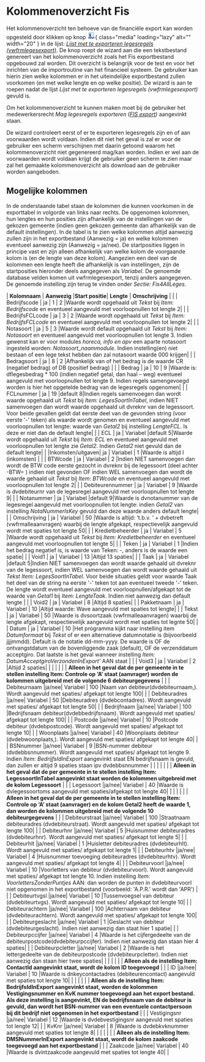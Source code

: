 # Kolommenoverzicht Fis

Het kolommenoverzicht ten behoeve van de financiële export kan worden opgesteld door klikken op knop ![](/img/openwave/applicatiebeheer/instellen_inrichten/schermdefinitie/lesgeven.png){ class="media" loading="lazy" alt="" width="20" } in de lijst: *[Lijst met te exporteren legesregels (vwfrmlegesexport)](/docs/probleemoplossing/programmablokken/financiele_export/lijst_met_te_exporteren_legesregels.md)*. De knop roept de wizard aan die een tekstbestand genereert van het kolommenoverzicht zoals het Fis exportbestand opgebouwd zal worden. Dit overzicht is belangrijk voor de test en voor het inrichten van de importroutine van het financieel systeem. De gebruiker kan hierin zien welke kolommen er in het uiteindelijke exportbestand zullen voorkomen (en met welke lengte en op welke positie). De wizard is aan te roepen nadat de lijst *Lijst met te exporteren legesregels (vwfrmlegesexport)* gevuld is.

Om het kolommenoverzicht te kunnen maken moet bij de gebruiker het medewerkersrecht *Mag legesregels exporteren ([FIS export](/docs/probleemoplossing/programmablokken/financiele_export.md))* aangevinkt staan.

De wizard controleert eerst of er te exporteren legesregels zijn en of aan voorwaarden wordt voldaan. Indien dit niet het geval is zal er voor de gebruiker een scherm verschijnen met daarin getoond waarom het kolommenoverzicht niet gegenereerd mag/kan worden. Indien er wel aan de voorwaarden wordt voldaan krijgt de gebruiker geen scherm te zien maar zal het gemaakte kolommenoverzicht als download aan de gebruiker worden aangeboden.

## Mogelijke kolommen

In de onderstaande tabel staan de kolommen die kunnen voorkomen in de exporttabel in volgorde van links naar rechts. De opgenomen kolommen, hun lengtes en hun posities zijn afhankelijk van de instellingen van de gekozen gemeente (indien geen gekozen gemeente dan afhankelijk van de default instellingen). In de tabel is te zien welke kolommen altijd aanwezig zullen zijn in het exportbestand (Aanwezig = ja) en welke kolommen eventueel aanwezig zijn (Aanwezig = ja/nee). De startposities liggen in principe vast en zijn alleen afhankelijk van welke kolom de voorgaande kolom is (en de lengte van deze kolom). Aangezien een deel van de kolommen een lengte heeft die afhankelijk is van instellingen, zijn de startposities hieronder deels aangegeven als *Variabel*. De genoemde database velden komen uit vwfrmlegesexport, tenzij anders aangegeven. De genoemde instelling zijn terug te vinden onder *Sectie: Fis4AllLeges*.

| **Kolomnaam** | **Aanwezig** |**Start positie**| **Lengte** | **Omschrijving** | |
| Bedrijfscode | ja | 1 | 2 |Waarde wordt opgehaald uit *Tekst* bij *Item: Bedrijfscode* en eventueel aangevuld met voorloopnullen tot lengte 2| |
| BedrijfsFCLcode | ja | 3 | 2 |Waarde wordt opgehaald uit *Tekst* bij *Item: BedrijfsFCLcode* en eventueel aangevuld met voorloopnullen tot lengte 2| |
| Notasoort | ja | 5 | 3 |Waarde wordt default opgehaald uit *Tekst* bij *Item: Notasoort* en eventueel aangevuld met voorloopnullen tot lengte 3. Indien gewenst kan er voor modules *horeca, info en apv* een aparte notasoort ingesteld worden: *Notasoort_naammodule*. Indien instelling(en) niet bestaan of een lege tekst hebben dan zal notasoort waarde 000 krijgen| |
| Bedragsoort | ja | 8 | 2 |Afhankelijk van of het bedrag is de waarde CR (negatief bedrag) of DB (positief bedrag) | |
| Bedrag | ja | 10 | 9 |Waarde is: dflegesbedrag  * 100 (indien negatief getal, dan haal – weg) eventueel aangevuld met voorloopnullen tot lengte 9. Indien regels samengevoegd worden is hier het opgetelde bedrag van de legesregels opgenomen| |
| FCLnummer | ja | 19 |default 8|Indien regels samenvoegen dan wordt waarde opgehaald uit *Tekst* bij *Item: LegesSoortInTabel*, indien NIET samenvoegen dan wordt waarde opgehaald uit dvreknr van de legessoort. Voor beide gevallen geldt dat eerste deel van de gevonden string (voor eerste '-' teken) als waarde wordt genomen en eventueel aangevuld met voorloopnullen tot lengte: waarde van *Getal2* bij instelling *LengteFCL*. Is deze er niet dan de default lengte| |
| ECL | ja | Variabel |default 5|Waarde wordt opgehaald uit *Tekst* bij *Item: ECL* en eventueel aangevuld met voorloopnullen tot lengte zie *Getal2*. Indien *Getal2* niet gevuld dan de default lengte| |
|Inkomsten/uitgaven| ja | Variabel | 1 |Waarde is altijd I (inkomsten) | |
| BTWcode | ja | Variabel | 2 |Indien NIET samenvoegen dan wordt de BTW code eerste gezocht in dvreknr bij de legessoort (deel achter -BTW= ) indien niet gevonden OF indien WEL samenvoegen dan wordt de waarde gehaald uit *Tekst* bij *Item: BTWcode* en eventueel aangevuld met voorloopnullen tot lengte 2| |
| Debiteurennummer | ja | Variabel | 9 |Waarde is dvdebiteurnr van de legesregel aangevuld met voorloopnullen tot lengte 9| |
| Notanummer | ja | Variabel |default 9|Waarde is dvnotanummer van de legesregel aangevuld met voorloopnullen tot lengte: indien *Getal2* van instelling *NotaNummerIsKey* gevuld dan deze waarde anders default lengte| |
| Omschrijving | ja | Variabel | 50 |Waarde is altijd: ‘t.b.v. ‘ + dvbetreft (vwfrmalleaanvragen) waarbij de lengte afgekapt, respectievelijk aangevuld wordt met spaties tot lengte 50| |
| Kredietbeheerder | ja | Variabel | 5 |Waarde wordt opgehaald uit *Tekst* bij *Item: Kredietbeheerder* en eventueel aangevuld met voorloopnullen tot lengte 5| |
| Teken | ja | Variabel | 1 |Indien het bedrag negatief is, is waarde van Teken: -, anders is de waarde een spatie| |
| Void1 | ja | Variabel | 13 |Altijd 13 spaties| |
| Taak | ja | Variabel |default 5|Indien NIET samenvoegen dan wordt waarde gehaald uit dvreknr van de legessoort, indien WEL samenvoegen dan wordt waarde gehaald uit *Tekst* *Item: LegesSoortInTabel*. Voor beide situaties geldt voor waarde Taak het deel van de string na eerste '-' teken tot aan eventueel tweede '-' teken. De lengte wordt eventueel aangevuld met voorloopnullen/afgekapt tot de waarde van *Getal1* bij *Item: LengteTaak*. Indien niet aanwezig dan default lengte | |
| Void2 | ja | Variabel | 8 |Altijd 8 spaties| |
| Pakketnaam | ja | Variabel | 10 |Altijd waarde: Wave aangevuld met spaties tot lengte| |
| Tekst | ja | Variabel | 50 |Waarde is dvsoortzaak (vwfrmalleaanvragen) waarbij de lengte afgekapt, respectievelijk aangevuld wordt met spaties tot legnte 50| |
| Datum | ja | Variabel | 10 |Het programma kijkt naar instelling item *Datumformaat* bij *Tekst* of er een alternatieve datumnotatie is (bijvoorbeeld jjjjmmdd). Default is de notatie dd-mm-yyyy. De waarde is OF de ontvangstdatum van de bovenliggende zaak (default), OF de verzenddatum acceptgiro. Dat laatste is het geval wanneer instelling *Item: DatumAcceptgiroVerzondenInExport’* AAN staat | |
| Void3 | ja | Variabel | 2 |Altijd 2 spaties| |
| | | | | **Alleen in het geval dat de per gemeente in te stellen instelling Item: Controle op ‘A’ staat (aanvrager) worden de kolommen uitgebreid met de volgende 6 debiteurgegevens** | |
| Debiteurnaam |ja/nee| Variabel | 100 |Naam van debiteur(dvdebiteurnaam,). Wordt aangevuld met spaties/ afgekapt tot lengte 100| |
| Debiteuradres |ja/nee| Variabel | 50 |Debiteuradres (dvdebcontadres). Wordt aangevuld met spaties/ afgekapt tot lengte 50| |
| Bedrijfnaam |ja/nee| Variabel | 100 |Bedrijfsnaam debiteur(dvdebbedrijfsnaam). Wordt aangevuld met spaties/ afgekapt tot lengte 100| |
| Postcode |ja/nee| Variabel | 10 |Postcode debiteur (dvdebpostcode). Wordt aangevuld met spaties/ afgekapt tot lengte 10| |
| Woonplaats |ja/nee| Variabel | 40 |Woonplaats debiteur (dvdebwoonplaats,). Wordt aangevuld met spaties/ afgekapt tot lengte 40| |
| BSNnummer |ja/nee| Variabel | 9 |BSN-nummer debiteur (dvdebbsnnummer). Wordt aangevuld met spaties/ afgekapt tot lengte 9. Indien *Item: BedrijfsIdInExport* aangevinkt staat EN bedrijfsnaam is gevuld, dan zullen er altijd 9 spaties staan ipv dvdebbsnnummer | |
| | | | | **Alleen in het geval dat de per gemeente in te stellen instelling Item: LegessoortInTabel aangevinkt staat worden de kolommen uitgebreid met de kolom Legessoort** | |
| Legessoort |ja/nee| Variabel | 40 |Waarde is dvlegessoortoms aangevuld met spaties/afgekapt tot lengte 40| |
| | | | | **Alleen in het geval dat de per gemeente in te stellen instelling Item: Controle op ‘A’ staat (aanvrager) en de kolom Getal2 heeft de waarde 1, dan worden de kolommen uitgebreid met de volgende 10 debiteurgegevens** | |
| Debiteurstraat |ja/nee| Variabel | 100 |Straatnaam debiteuradres (dvdebiteurstraat). Wordt aangevuld met spaties/ afgekapt tot lengte 100| |
| Debiteurhnr |ja/nee| Variabel | 5 |Huisnummer debiteuradres (dvdebiteurhnr). Wordt aangevuld met spaties/ afgekapt tot lengte 5| |
| Debiteurhlt |ja/nee| Variabel | 1 |Huisletter debiteuradres (dvdebiteurhlt). Wordt aangevuld met spaties/ afgekapt tot lengte 1| |
| Debiteurhtv |ja/nee| Variabel | 4 |Huisnummer toevoeging debiteuradres (dvdebiteurhtv). Wordt aangevuld met spaties/ afgekapt tot lengte 4| |
| Debiteurvoorl |ja/nee| Variabel | 10 |Voorletters van debiteur (dvdebiteurvoorl). Wordt aangevuld met spaties/ afgekapt tot lengte 10. Indien instelling *Item: VoorlettersZonderPuntjes* AAN: dan worden de punten in dvdebiteurvoorl niet opgenomen in het exportbestand (voorbeeld: 'A.P.R.' wordt dan 'APR') | |
| Debiteurtvgsl |ja/nee| Variabel | 10 |Tussenvoegsel van debiteur (dvdebiteurtvgs). Wordt aangevuld met spaties/ afgekapt tot lengte 10| |
| Debiteurachtern |ja/nee| Variabel | 100 |Achternaam van debiteur (dvdebiteurachtern). Wordt aangevuld met spaties/ afgekapt tot lengte 100| |
| Debiteurgeslacht |ja/nee| Variabel | 1 |Geslacht van debiteur (dvdebiteurgeslacht). Indien niet aanwezig dan staat hier 1 spatie| |
| Debiteurpccijfer |ja/nee| Variabel | 4 |Waarde is het cijfergedeelte van de debiteurpostcode(dvdebiteurpccijfer). Indien niet aanwezig dan staan hier 4 spaties| |
| Debiteurpcletter |ja/nee| Variabel | 2 |Waarde is het lettergedeelte van de debiteurpostcode (dvdebiteurpcletter). Indien niet aanwezig dan staan hier twee spaties| |
| | | | | **Alleen als de instelling Item: ContactId aangevinkt staat, wordt de kolom ID toegevoegd** | |
| ID |ja/nee| Variabel | 10 |Waarde is dnkeycontactadres (debiteurencontact) aangevuld met spaties tot lengte 10| |
| | | | | **Alleen als de instelling Item: BedrijfsIdInExport aangevinkt staat, worden de kolommen Vestigingsnummer en KvK nummer toegevoegd aan het export bestand. Als deze instelling is aangevinkt, EN de bedrijfsnaam van de debiteur is gevuld, dan wordt het BSN-nummer van een eventuele contactpersoon bij dit bedrijf niet opgenomen in het exportbestand** | |
| Vestigingsnr |ja/nee| Variabel | 12 |Waarde is dvdebvestigingsnr aangevuld met spaties tot lengte 12| |
| KvKnr |ja/nee| Variabel | 8 |Waarde is dvdebkvknummer aangevuld met spaties tot lengte 8| |
| | | | | **Alleen als de instelling Item: DMSNummerInExport aangevinkt staat, wordt de kolom zaakcode toegevoegd aan het exportbestand** | |
| Zaakcode |ja/nee| Variabel | 40 |Waarde is dvintzaakcode aangevuld met spaties tot lengte 40| |

